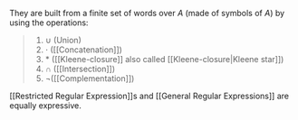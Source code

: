 They are built from a finite set of words over $A$ (made of symbols of $A$) by using the operations:
> 1. $\cup$ (Union)
> 2. $\cdot$ ([[Concatenation]])
> 3. $*$ ([[Kleene-closure]] also called [[Kleene-closure|Kleene star]]) 
> 4. $\cap$ ([[Intersection]])
> 5. $\neg$([[Complementation]])

[[Restricted Regular Expression]]s and [[General Regular Expressions]] are equally expressive.